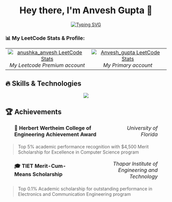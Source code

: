 <div align="center">

# Hey there, I'm Anvesh Gupta 👋


[![Typing SVG](https://readme-typing-svg.herokuapp.com?font=Fira+Code&size=30&duration=3000&pause=1000&color=F85D7F&center=true&vCenter=true&width=600&lines=Full+Stack+Developer;Software+Engineer;Real+World+Problem+Solver;Lifelong+Learner)](https://git.io/typing-svg)

</div>



### 📊 My LeetCode Stats & Profile:

<table>
  <tr>
       <td align="center">
      <a href="https://leetcode.com/anushka_anvesh">
        <img src="https://leetcard.jacoblin.cool/anushka_anvesh" alt="anushka_anvesh LeetCode Stats" />
      </a>
      <br/>
      <em>My Leetcode Premium account </em>
    </td>
     <td align="center">
      <a href="https://leetcode.com/Anvesh_gupta">
        <img src="https://leetcard.jacoblin.cool/Anvesh_gupta" alt="Anvesh_gupta LeetCode Stats" />
      </a>
      <br/>
      <em>My Primary account</em>
    </td>
  </tr>
</table>

## 🔥 Skills & Technologies

<p align="center">
  <img src="https://skillicons.dev/icons?i=js,ts,angular,react,nodejs,python,java,flutter,docker,aws,azure,mongodb,postgres" />
</p>

## 🏆 Achievements

<table width="100%" style="border-collapse: separate; border-spacing: 20px 0;">
<tr>
<td align="left" style="padding-right: 50px;"><strong>🥇 Herbert Wertheim College of Engineering Achievement Award</strong></td>
<td align="right"><em>University of Florida</em></td>
</tr>
</table>

> Top 5% academic performance recognition with $4,500 Merit Scholarship for Excellence in Computer Science program

<table width="100%" style="border-collapse: separate; border-spacing: 20px 0;">
<tr>
<td align="left" style="padding-right: 50px;"><strong>🎓 TIET Merit-Cum-Means Scholarship</strong></td>
<td align="right"><em>Thapar Institute of Engineering and Technology</em></td>
</tr>
</table>

> Top 0.1% Academic scholarship for outstanding performance in Electronics and Communication Engineering program









